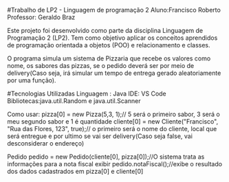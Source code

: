#Trabalho de LP2 - Linguagem de programação 2
Aluno:Francisco Roberto
Professor: Geraldo Braz

Este projeto foi desenvolvido como parte da disciplina Linguagem de Programação 2 (LP2). Tem como objetivo aplicar os conceitos aprendidos de programação orientada a objetos (POO) e relacionamento e classes.

O programa simula um sistema de Pizzaria que recebe os valores como nome, os sabores das pizzas, se o pedido deverá ser
por meio de delivery(Caso seja, irá simular um tempo de entrega gerado aleatoriamente por uma função).

#Tecnologias Utilizadas
Linguagem : Java
IDE: VS Code
Bibliotecas:java.util.Random e java.util.Scanner

Como usar:
pizza[0] = new Pizza(5,3, 1);// 5 será o primeiro sabor, 3 será o meu segundo sabor e 1 é quantidade
cliente[0] = new Cliente("Francisco", "Rua das Flores, 123", true);// o primeiro será o nome do cliente, local que será entregue e por ultimo se vai ser delivery(Caso seja false, vai desconsiderar o endereço)

Pedido pedido = new Pedido(cliente[0], pizza[0]);//O sistema trata as informações para a nota fiscal exibir
pedido.notaFiscal();//exibe o resultado dos dados cadastrados em pizza[0] e cliente[0]
